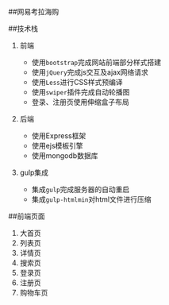 ##网易考拉海购

##技术栈
1. 前端
    - 使用`bootstrap`完成网站前端部分样式搭建
	- 使用`jQuery`完成js交互及ajax网络请求
    - 使用`Less`进行CSS样式预编译
    - 使用`swiper`插件完成自动轮播图
    - 登录、注册页使用伸缩盒子布局
    
2. 后端
	- 使用Express框架
	- 使用ejs模板引擎
	- 使用mongodb数据库
	
3. gulp集成
	- 集成`gulp`完成服务器的自动重启
	- 集成`gulp-htmlmin`对html文件进行压缩
	
	
##前端页面
1. 大首页
2. 列表页
3. 详情页
4. 搜索页
5. 登录页
6. 注册页
7. 购物车页
	



